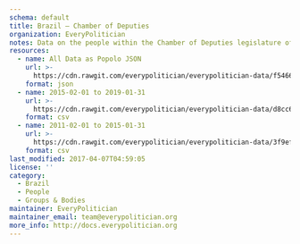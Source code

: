 ```yaml
---
schema: default
title: Brazil — Chamber of Deputies
organization: EveryPolitician
notes: Data on the people within the Chamber of Deputies legislature of Brazil.
resources:
  - name: All Data as Popolo JSON
    url: >-
      https://cdn.rawgit.com/everypolitician/everypolitician-data/f5466172cb8f031e7a94be7684d3784443769fc5/data/Brazil/Deputies/ep-popolo-v1.0.json
    format: json
  - name: 2015-02-01 to 2019-01-31
    url: >-
      https://cdn.rawgit.com/everypolitician/everypolitician-data/d8cc645f10667df966107efd8ab4c674c31683d2/data/Brazil/Deputies/term-55.csv
    format: csv
  - name: 2011-02-01 to 2015-01-31
    url: >-
      https://cdn.rawgit.com/everypolitician/everypolitician-data/3f9efddd1459ce428170514df66f99db3e265819/data/Brazil/Deputies/term-54.csv
    format: csv
last_modified: 2017-04-07T04:59:05
license: ''
category:
  - Brazil
  - People
  - Groups & Bodies
maintainer: EveryPolitician
maintainer_email: team@everypolitician.org
more_info: http://docs.everypolitician.org
---
```


